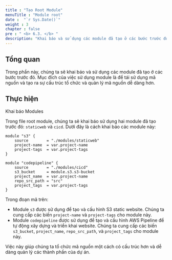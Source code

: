 ```yaml
---
title : "Tạo Root Module"
menuTitle : "Module root"
date :  "`r Sys.Date()`" 
weight : 3
chapter : false
pre : " <b> 6.3. </b> "
description: "Khai báo và sử dụng các module đã tạo ở các bước trước đó."
---
```


## Tổng quan

Trong phần này, chúng ta sẽ khai báo và sử dụng các module đã tạo ở các bước trước đó. Mục đích của việc sử dụng module là để tái sử dụng mã nguồn và tạo ra sự cấu trúc tổ chức và quản lý mã nguồn dễ dàng hơn.

## Thực hiện

Khai báo Modules

Trong file root module, chúng ta sẽ khai báo sử dụng hai module đã tạo trước đó: `staticweb` và `cicd`. Dưới đây là cách khai báo các module này:

```hcl
module "s3" {
    source        = "./modules/staticweb"
    project-name  = var.project-name
    project-tags  = var.project-tags
}

module "codepipeline" {
    source        = "./modules/cicd"
    s3_bucket     = module.s3.s3-bucket
    project_name  = var.project-name
    repo_src_path = "src"
    project_tags  = var.project-tags
}
```

Trong đoạn mã trên:

- Module `s3` được sử dụng để tạo và cấu hình S3 static website. Chúng ta cung cấp các biến `project-name` và `project-tags` cho module này.
- Module `codepipeline` được sử dụng để tạo và cấu hình AWS Pipeline để tự động xây dựng và triển khai website. Chúng ta cung cấp các biến `s3_bucket`, `project_name`, `repo_src_path`, và `project_tags` cho module này.

Việc này giúp chúng ta tổ chức mã nguồn một cách có cấu trúc hơn và dễ dàng quản lý các thành phần của dự án.